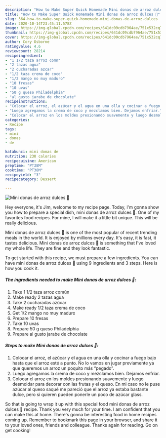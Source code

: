 ```yaml
---
description: "How to Make Super Quick Homemade Mini donas de arroz dulces 🍣"
title: "How to Make Super Quick Homemade Mini donas de arroz dulces 🍣"
slug: 364-how-to-make-super-quick-homemade-mini-donas-de-arroz-dulces
date: 2020-10-14T23:45:11.578Z
image: https://img-global.cpcdn.com/recipes/641dc09cdb7964ae/751x532cq70/mini-donas-de-arroz-dulces-🍣-foto-principal.jpg
thumbnail: https://img-global.cpcdn.com/recipes/641dc09cdb7964ae/751x532cq70/mini-donas-de-arroz-dulces-🍣-foto-principal.jpg
cover: https://img-global.cpcdn.com/recipes/641dc09cdb7964ae/751x532cq70/mini-donas-de-arroz-dulces-🍣-foto-principal.jpg
author: Cory Osborne
ratingvalue: 4.6
reviewcount: 28214
recipeingredient:
- "1 1/2 taza arroz comn"
- "2 tazas agua"
- "2 cucharadas azcar"
- "1/2 taza crema de coco"
- "1/2 mango no muy maduro"
- "10 fresas"
- "10 uvas"
- "50 g queso Philadelphia"
- "al gusto jarabe de chocolate"
recipeinstructions:
- "Colocar el arroz, el azúcar y el agua en una olla y cocinar a fuego bajo hasta que el arroz esté a punto. No lo vamos en jugar previamente ya que queremos un arroz un poquito más “pegado”."
- "Luego agregamos la crema de coco y mezclamos bien. Dejamos enfriar."
- "Colocar el arroz en los moldes presionando suavemente y luego desmoldar para decorar con las frutas y el queso. En mi caso no le puse azúcar al queso saqué me pareció que el arroz ya estaba bastante dulce, pero si quieren pueden ponerle un poco de azúcar glass."
categories:
- Recipe
tags:
- mini
- donas
- de

katakunci: mini donas de 
nutrition: 230 calories
recipecuisine: American
preptime: "PT38M"
cooktime: "PT38M"
recipeyield: "3"
recipecategory: Dessert

---
```



![Mini donas de arroz dulces 🍣](https://img-global.cpcdn.com/recipes/641dc09cdb7964ae/751x532cq70/mini-donas-de-arroz-dulces-🍣-foto-principal.jpg)

Hey everyone, it's Jim, welcome to my recipe page. Today, I'm gonna show you how to prepare a special dish, mini donas de arroz dulces 🍣. One of my favorites food recipes. For mine, I will make it a little bit unique. This will be really delicious.



Mini donas de arroz dulces 🍣 is one of the most popular of recent trending meals in the world. It is enjoyed by millions every day. It's easy, it is fast, it tastes delicious. Mini donas de arroz dulces 🍣 is something that I've loved my whole life. They are fine and they look fantastic.


To get started with this recipe, we must prepare a few ingredients. You can have mini donas de arroz dulces 🍣 using 9 ingredients and 3 steps. Here is how you cook it.

<!--inarticleads1-->

##### The ingredients needed to make Mini donas de arroz dulces 🍣:

1. Take 1 1/2 taza arroz común
1. Make ready 2 tazas agua
1. Take 2 cucharadas azúcar
1. Make ready 1/2 taza crema de coco
1. Get 1/2 mango no muy maduro
1. Prepare 10 fresas
1. Take 10 uvas
1. Prepare 50 g queso Philadelphia
1. Prepare al gusto jarabe de chocolate




<!--inarticleads2-->

##### Steps to make Mini donas de arroz dulces 🍣:

1. Colocar el arroz, el azúcar y el agua en una olla y cocinar a fuego bajo hasta que el arroz esté a punto. No lo vamos en jugar previamente ya que queremos un arroz un poquito más “pegado”.
1. Luego agregamos la crema de coco y mezclamos bien. Dejamos enfriar.
1. Colocar el arroz en los moldes presionando suavemente y luego desmoldar para decorar con las frutas y el queso. En mi caso no le puse azúcar al queso saqué me pareció que el arroz ya estaba bastante dulce, pero si quieren pueden ponerle un poco de azúcar glass.




So that is going to wrap it up with this special food mini donas de arroz dulces 🍣 recipe. Thank you very much for your time. I am confident that you can make this at home. There's gonna be interesting food in home recipes coming up. Remember to bookmark this page in your browser, and share it to your loved ones, friends and colleague. Thanks again for reading. Go on get cooking!

